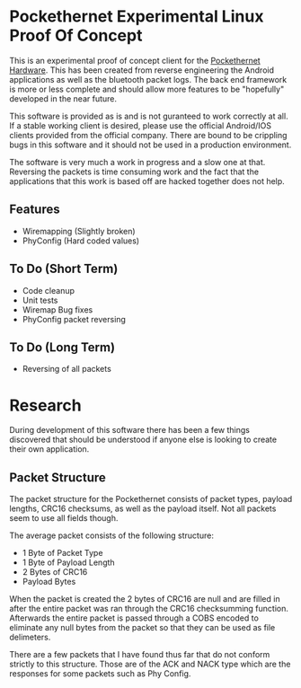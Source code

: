 # Pockethernet Experimental Linux Proof Of Concept

This is an experimental proof of concept client for the 
[Pockethernet Hardware](https://www.pockethernet.com/). This has been created 
from reverse engineering the Android applications as well as the bluetooth 
packet logs. The back end framework is more or less complete and should allow
more features to be "hopefully" developed in the near future.

This software is provided as is and is not guranteed to work correctly at all. 
If a stable working client is desired, please use the official Android/IOS
clients provided from the official company. There are bound to be crippling
bugs in this software and it should not be used in a production environment.

The software is very much a work in progress and a slow one at that. Reversing 
the packets is time consuming work and the fact that the applications that
this work is based off are hacked together does not help.

## Features

* Wiremapping (Slightly broken)
* PhyConfig   (Hard coded values)

## To Do (Short Term)

* Code cleanup
* Unit tests
* Wiremap Bug fixes
* PhyConfig packet reversing

## To Do (Long Term)

* Reversing of all packets

# Research

During development of this software there has been a few things discovered that
should be understood if anyone else is looking to create their own application.

## Packet Structure

The packet structure for the Pockethernet consists of packet types, payload 
lengths, CRC16 checksums, as well as the payload itself. Not all packets seem 
to use all fields though.

The average packet consists of the following structure:

* 1 Byte of Packet Type
* 1 Byte of Payload Length
* 2 Bytes of CRC16
* Payload Bytes

When the packet is created the 2 bytes of CRC16 are null and are filled in 
after the entire packet was ran through the CRC16 checksumming function.
Afterwards the entire packet is passed through a COBS encoded to eliminate
any null bytes from the packet so that they can be used as file delimeters.

There are a few packets that I have found thus far that do not conform strictly
to this structure. Those are of the ACK and NACK type which are the responses
for some packets such as Phy Config.
